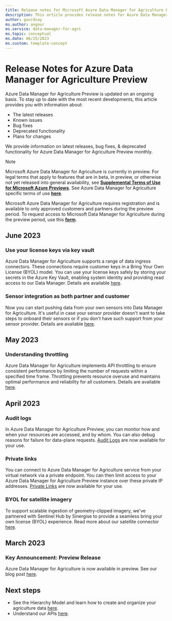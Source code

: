```yaml
---
title: Release notes for Microsoft Azure Data Manager for Agriculture Preview 
description: This article provides release notes for Azure Data Manager for Agriculture Preview releases, improvements, bug fixes, and known issues. 
author: gourdsay 
ms.author: angour 
ms.service: data-manager-for-agri 
ms.topic: conceptual 
ms.date: 06/25/2023 
ms.custom: template-concept 
---
```


# Release Notes for Azure Data Manager for Agriculture Preview 

Azure Data Manager for Agriculture Preview is updated on an ongoing basis. To stay up to date with the most recent developments, this article provides you with information about:

- The latest releases
- Known issues
- Bug fixes
- Deprecated functionality
- Plans for changes

 We provide information on latest releases, bug fixes, & deprecated functionality for Azure Data Manager for Agriculture Preview monthly.

> [!NOTE]
> Microsoft Azure Data Manager for Agriculture is currently in preview. For legal terms that apply to features that are in beta, in preview, or otherwise not yet released into general availability, see [**Supplemental Terms of Use for Microsoft Azure Previews**](https://azure.microsoft.com/support/legal/preview-supplemental-terms/). See Azure Data Manager for Agriculture specific terms of use [**here**](supplemental-terms-azure-data-manager-for-agriculture.md). 
>
> Microsoft Azure Data Manager for Agriculture requires registration and is available to only approved customers and partners during the preview period. To request access to Microsoft Data Manager for Agriculture during the preview period, use this [**form**](https://aka.ms/agridatamanager).

## June 2023

### Use your license keys via key vault
Azure Data Manager for Agriculture supports a range of data ingress connectors. These connections require customer keys in a Bring Your Own License (BYOL) model. You can use your license keys safely by storing your secrets in the Azure Key Vault, enabling system identity and providing read access to our Data Manager. Details are available [here](concepts-byol-and-credentials.md).

### Sensor integration as both partner and customer
Now you can start pushing data from your own sensors into Data Manager for Agriculture. It's useful in case your sensor provider doesn't want to take steps to onboard their sensors or if you don't have such support from your sensor provider. Details are available [here](how-to-set-up-sensor-as-customer-and-partner.md).

## May 2023

### Understanding throttling
Azure Data Manager for Agriculture implements API throttling to ensure consistent performance by limiting the number of requests within a specified time frame. Throttling prevents resource overuse and maintains optimal performance and reliability for all customers. Details are available [here](concepts-understanding-throttling.md).

## April 2023

### Audit logs
In Azure Data Manager for Agriculture Preview, you can monitor how and when your resources are accessed, and by whom. You can also debug reasons for failure for data-plane requests. [Audit Logs](how-to-set-up-audit-logs.md) are now available for your use.  

### Private links
You can connect to Azure Data Manager for Agriculture service from your virtual network via a private endpoint. You can then limit access to your Azure Data Manager for Agriculture Preview instance over these private IP addresses. [Private Links](how-to-set-up-private-links.md) are now available for your use.  

### BYOL for satellite imagery
To support scalable ingestion of geometry-clipped imagery, we've partnered with Sentinel Hub by Sinergise to provide a seamless bring your own license (BYOL) experience. Read more about our satellite connector [here](concepts-ingest-satellite-imagery.md). 

## March 2023

### Key Announcement: Preview Release
Azure Data Manager for Agriculture is now available in preview. See our blog post [here](https://azure.microsoft.com/blog/announcing-microsoft-azure-data-manager-for-agriculture-accelerating-innovation-across-the-agriculture-value-chain/).

## Next steps
* See the Hierarchy Model and learn how to create and organize your agriculture data  [here](./concepts-hierarchy-model.md).
* Understand our APIs [here](/rest/api/data-manager-for-agri).